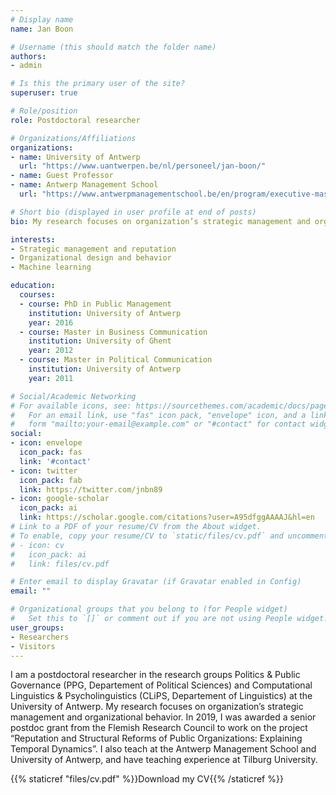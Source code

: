 ```yaml
---
# Display name
name: Jan Boon

# Username (this should match the folder name)
authors:
- admin

# Is this the primary user of the site?
superuser: true

# Role/position
role: Postdoctoral researcher

# Organizations/Affiliations
organizations:
- name: University of Antwerp
  url: "https://www.uantwerpen.be/nl/personeel/jan-boon/"
- name: Guest Professor
- name: Antwerp Management School
  url: "https://www.antwerpmanagementschool.be/en/program/executive-master-public-management"

# Short bio (displayed in user profile at end of posts)
bio: My research focuses on organization’s strategic management and organizational behavior. 

interests:
- Strategic management and reputation
- Organizational design and behavior
- Machine learning

education:
  courses:
  - course: PhD in Public Management
    institution: University of Antwerp
    year: 2016
  - course: Master in Business Communication
    institution: University of Ghent
    year: 2012
  - course: Master in Political Communication
    institution: University of Antwerp
    year: 2011

# Social/Academic Networking
# For available icons, see: https://sourcethemes.com/academic/docs/page-builder/#icons
#   For an email link, use "fas" icon pack, "envelope" icon, and a link in the
#   form "mailto:your-email@example.com" or "#contact" for contact widget.
social:
- icon: envelope
  icon_pack: fas
  link: '#contact'
- icon: twitter
  icon_pack: fab
  link: https://twitter.com/jnbn89
- icon: google-scholar
  icon_pack: ai
  link: https://scholar.google.com/citations?user=A95dfggAAAAJ&hl=en
# Link to a PDF of your resume/CV from the About widget.
# To enable, copy your resume/CV to `static/files/cv.pdf` and uncomment the lines below.
# - icon: cv
#   icon_pack: ai
#   link: files/cv.pdf

# Enter email to display Gravatar (if Gravatar enabled in Config)
email: ""

# Organizational groups that you belong to (for People widget)
#   Set this to `[]` or comment out if you are not using People widget.
user_groups:
- Researchers
- Visitors
---
```


I am a postdoctoral researcher in the research groups Politics & Public Governance (PPG, Departement of Political Sciences) and Computational Linguistics & Psycholinguistics (CLiPS, Departement of Linguistics) at the University of Antwerp. My research focuses on organization’s strategic management and organizational behavior. In 2019, I was awarded a senior postdoc grant from the Flemish Research Council to work on the project “Reputation and Structural Reforms of Public Organizations: Explaining Temporal Dynamics”. I also teach at the Antwerp Management School and University of Antwerp, and have teaching experience at Tilburg University. 

{{% staticref "files/cv.pdf" %}}Download my CV{{% /staticref %}}

